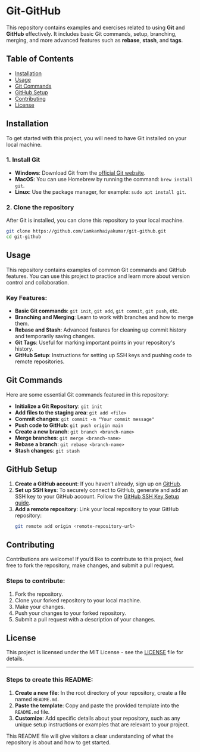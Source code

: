 # Git-GitHub

This repository contains examples and exercises related to using **Git** and **GitHub** effectively. It includes basic Git commands, setup, branching, merging, and more advanced features such as **rebase**, **stash**, and **tags**.

## Table of Contents
- [Installation](#installation)
- [Usage](#usage)
- [Git Commands](#git-commands)
- [GitHub Setup](#github-setup)
- [Contributing](#contributing)
- [License](#license)

## Installation

To get started with this project, you will need to have Git installed on your local machine.

### 1. Install Git

- **Windows**: Download Git from the [official Git website](https://git-scm.com/download/win).
- **MacOS**: You can use Homebrew by running the command: `brew install git`.
- **Linux**: Use the package manager, for example: `sudo apt install git`.

### 2. Clone the repository

After Git is installed, you can clone this repository to your local machine.

```bash
git clone https://github.com/iamkanhaiyakumar/git-github.git
cd git-github
```

## Usage

This repository contains examples of common Git commands and GitHub features. You can use this project to practice and learn more about version control and collaboration.

### Key Features:
- **Basic Git commands**: `git init`, `git add`, `git commit`, `git push`, etc.
- **Branching and Merging**: Learn to work with branches and how to merge them.
- **Rebase and Stash**: Advanced features for cleaning up commit history and temporarily saving changes.
- **Git Tags**: Useful for marking important points in your repository's history.
- **GitHub Setup**: Instructions for setting up SSH keys and pushing code to remote repositories.

## Git Commands

Here are some essential Git commands featured in this repository:

- **Initialize a Git Repository**: `git init`
- **Add files to the staging area**: `git add <file>`
- **Commit changes**: `git commit -m "Your commit message"`
- **Push code to GitHub**: `git push origin main`
- **Create a new branch**: `git branch <branch-name>`
- **Merge branches**: `git merge <branch-name>`
- **Rebase a branch**: `git rebase <branch-name>`
- **Stash changes**: `git stash`

## GitHub Setup

1. **Create a GitHub account**: If you haven’t already, sign up on [GitHub](https://github.com/).
2. **Set up SSH keys**: To securely connect to GitHub, generate and add an SSH key to your GitHub account. Follow the [GitHub SSH Key Setup guide](https://docs.github.com/en/github/authenticating-to-github/connecting-to-github-with-ssh).
3. **Add a remote repository**: Link your local repository to your GitHub repository:
   ```bash
   git remote add origin <remote-repository-url>
   ```

## Contributing

Contributions are welcome! If you’d like to contribute to this project, feel free to fork the repository, make changes, and submit a pull request.

### Steps to contribute:
1. Fork the repository.
2. Clone your forked repository to your local machine.
3. Make your changes.
4. Push your changes to your forked repository.
5. Submit a pull request with a description of your changes.

## License

This project is licensed under the MIT License - see the [LICENSE](LICENSE) file for details.

---

### Steps to create this README:

1. **Create a new file**: In the root directory of your repository, create a file named `README.md`.
2. **Paste the template**: Copy and paste the provided template into the `README.md` file.
3. **Customize**: Add specific details about your repository, such as any unique setup instructions or examples that are relevant to your project.

This README file will give visitors a clear understanding of what the repository is about and how to get started.